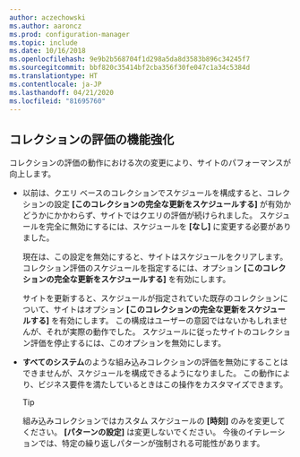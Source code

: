 ```yaml
---
author: aczechowski
ms.author: aaroncz
ms.prod: configuration-manager
ms.topic: include
ms.date: 10/16/2018
ms.openlocfilehash: 9e9b2b568704f1d298a5da8d3583b896c34245f7
ms.sourcegitcommit: bbf820c35414bf2cba356f30fe047c1a34c5384d
ms.translationtype: HT
ms.contentlocale: ja-JP
ms.lasthandoff: 04/21/2020
ms.locfileid: "81695760"
---
```

## <a name="improvements-to-collection-evaluation"></a><a name="bkmk_colleval"></a> コレクションの評価の機能強化
<!--1358981-->

コレクションの評価の動作における次の変更により、サイトのパフォーマンスが向上します。  
 
- 以前は、クエリ ベースのコレクションでスケジュールを構成すると、コレクションの設定 **[このコレクションの完全な更新をスケジュールする]** が有効かどうかにかかわらず、サイトではクエリの評価が続けられました。 スケジュールを完全に無効にするには、スケジュールを **[なし]** に変更する必要がありました。 

    現在は、この設定を無効にすると、サイトはスケジュールをクリアします。 コレクション評価のスケジュールを指定するには、オプション **[このコレクションの完全な更新をスケジュールする]** を有効にします。  

    サイトを更新すると、スケジュールが指定されていた既存のコレクションについて、サイトはオプション **[このコレクションの完全な更新をスケジュールする]** を有効にします。 この構成はユーザーの意図ではないかもしれませんが、それが実際の動作でした。 スケジュールに従ったサイトのコレクション評価を停止するには、このオプションを無効にします。  

- **すべてのシステム**のような組み込みコレクションの評価を無効にすることはできませんが、スケジュールを構成できるようになりました。 この動作により、ビジネス要件を満たしているときはこの操作をカスタマイズできます。 

    > [!Tip]  
    > 組み込みコレクションではカスタム スケジュールの **[時刻]** のみを変更してください。 **[パターンの設定]** は変更しないでください。 今後のイテレーションでは、特定の繰り返しパターンが強制される可能性があります。  


